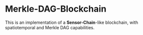 # Merkle-DAG-Blockchain
This is an implementation of a **Sensor-Chain**-like blockchain, with spatiotemporal and Merkle DAG capabilities.
